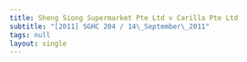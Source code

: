 ```yaml
---
title: Sheng Siong Supermarket Pte Ltd v Carilla Pte Ltd
subtitle: "[2011] SGHC 204 / 14\_September\_2011"
tags: null
layout: single
---
```


